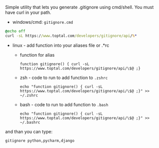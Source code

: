 <!--
.. title: Gitignore windows cmd util
.. slug: gitignore-windows-cmd-util
.. date: 2025-06-22 13:47:35 UTC+02:00
.. tags: git,gitignore,windows,linux,command-line,cmd,zsh,bash
.. category: git
.. link: 
.. description: 
.. type: text
-->

Simple utility that lets you generate .gitignore using cmd/shell.
You must have curl in your path.

- windows/cmd: `gitignore.cmd`

```cmd
@echo off
curl -sL https://www.toptal.com/developers/gitignore/api/%*
```

- linux - add function into your aliases file or .*rc
  - function for alias
    ```shell
    function gitignore() { curl -sL https://www.toptal.com/developers/gitignore/api/\$@ ;}
    ```

  - zsh - code to run to add function to `.zshrc`
    ```shell
    echo "function gitignore() { curl -sL https://www.toptal.com/developers/gitignore/api/\$@ ;}" >> ~/.zshrc
    ```

  - bash - code to run to add function to  `.bash`
    ```shell
    echo "function gitignore() { curl -sL https://www.toptal.com/developers/gitignore/api/\$@ ;}" >> ~/.bashrc
    ```

and than you can type:

```shell
gitignore python,pycharm,django
```

